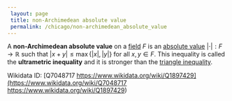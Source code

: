 ```yaml
---
 layout: page
 title: non-Archimedean absolute value
 permalink: /chicago/non-archimedean_absolute_value
---
```


A **non-Archimedean absolute value** on a [field](https://defsmath.github.io/DefsMath/field) $F$ is an [absolute value](https://defsmath.github.io/DefsMath/absolute_value) $|\cdot|:F\to \mathbb R$ such that $|x+y|\leq\max\{|x|,|y|\}$ for all $x,y\in F$. This inequality is called the **ultrametric inequality** and it is stronger than the [triangle inequality](https://defsmath.github.io/DefsMath/norm).

Wikidata ID: [Q7048717
https://www.wikidata.org/wiki/Q1897429](https://www.wikidata.org/wiki/Q7048717
https://www.wikidata.org/wiki/Q1897429)